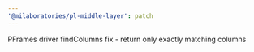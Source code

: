 ```yaml
---
'@milaboratories/pl-middle-layer': patch
---
```


PFrames driver findColumns fix - return only exactly matching columns
